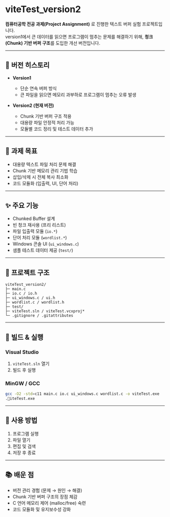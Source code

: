 # viteTest_version2

**컴퓨터공학 전공 과제(Project Assignment)** 로 진행한 텍스트 버퍼 실험 프로젝트입니다.  
version1에서 큰 데이터를 읽으면 프로그램이 멈추는 문제를 해결하기 위해, **청크(Chunk) 기반 버퍼 구조**를 도입한 개선 버전입니다.

---

## 🔄 버전 히스토리

- **Version1**
  - 단순 연속 버퍼 방식
  - 큰 파일을 읽으면 메모리 과부하로 프로그램이 멈추는 오류 발생

- **Version2 (현재 버전)**
  - Chunk 기반 버퍼 구조 적용
  - 대용량 파일 안정적 처리 가능
  - 모듈별 코드 정리 및 테스트 데이터 추가

---

## 🎯 과제 목표

- 대용량 텍스트 파일 처리 문제 해결
- Chunk 기반 메모리 관리 기법 학습
- 삽입/삭제 시 전체 복사 최소화
- 코드 모듈화 (입출력, UI, 단어 처리)

---

## ✨ 주요 기능

- Chunked Buffer 설계
- 빈 청크 재사용 (프리 리스트)
- 파일 입출력 모듈 (`io.*`)
- 단어 처리 모듈 (`wordlist.*`)
- Windows 콘솔 UI (`ui_windows.c`)
- 샘플 테스트 데이터 제공 (`test/`)

---

## 📁 프로젝트 구조

```
viteTest_version2/
├─ main.c
├─ io.c / io.h
├─ ui_windows.c / ui.h
├─ wordlist.c / wordlist.h
├─ test/
├─ viteTest.sln / viteTest.vcxproj*
└─ .gitignore / .gitattributes
```

---

## 🚀 빌드 & 실행

### Visual Studio
1. `viteTest.sln` 열기
2. 빌드 후 실행

### MinGW / GCC
```bash
gcc -O2 -std=c11 main.c io.c ui_windows.c wordlist.c -o viteTest.exe
.iteTest.exe
```

---

## 🧪 사용 방법

1. 프로그램 실행
2. 파일 열기
3. 편집 및 검색
4. 저장 후 종료

---

## 📚 배운 점

- 버전 관리 경험 (문제 → 원인 → 해결)
- Chunk 기반 버퍼 구조의 장점 체감
- C 언어 메모리 제어 (malloc/free) 숙련
- 코드 모듈화 및 유지보수성 강화
